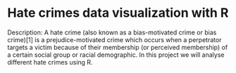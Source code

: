 
# Hate crimes data visualization with R 

Description: A hate crime (also known as a bias-motivated crime or bias crime)[1] is a prejudice-motivated crime which occurs when a perpetrator targets a victim because of their membership (or perceived membership) of a certain social group or racial demographic. In this project we will analyse different hate crimes using R.
